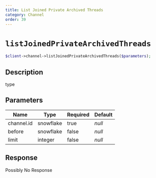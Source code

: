 ```yaml
---
title: List Joined Private Archived Threads
category: Channel
order: 39
---
```


# `listJoinedPrivateArchivedThreads`

```php
$client->channel->listJoinedPrivateArchivedThreads($parameters);
```

## Description

type

## Parameters


Name | Type | Required | Default
--- | --- | --- | ---
channel.id | snowflake | true | *null*
before | snowflake | false | *null*
limit | integer | false | *null*

## Response

Possibly No Response

